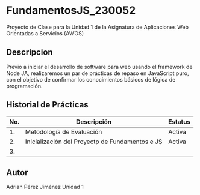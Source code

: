 # FundamentosJS_230052
Proyecto de Clase para la Unidad 1 de la Asignatura de Aplicaciones Web Orientadas a Servicios (AWOS)

## Descripcion

Previo a iniciar el desarrollo de software para web usando el framework de Node JA, realizaremos un par de prácticas de repaso en JavaScript puro, con el objetivo de confirmar los conocimientos básicos de lógica de programación.

## Historial de Prácticas
|No.|Descripción|Estatus|
|---|----|----|
|1.|Metodología de Evaluación| Activa|
|2.|Inicialización del Proyectp de Fundamentos e JS| Activa|
|3.|||
## Autor
Adrian Pérez Jiménez
Unidad 1